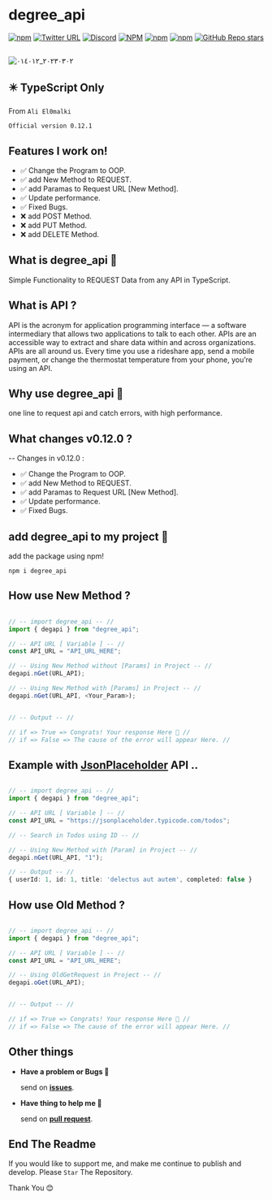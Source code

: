 # degree_api

[![npm](https://img.shields.io/badge/npm-blue?style=for-the-badge&logo=npm&logoColor=white)](https://www.npmjs.com/package/degree_api?activeTab=readme)
[![Twitter URL](https://img.shields.io/twitter/url?color=666&logo=twitter&style=for-the-badge&url=https%3A%2F%2Ftwitter.com%2Faliel0malki%3Ft%3DGpIJ1YLwaa3Dj5VpcDpW6A%26s%3D09)](https://twitter.com/aliel0malki)
[![Discord](https://img.shields.io/discord/1079895028907900998?color=blue&logo=discord&logoColor=white&style=for-the-badge)](https://discord.gg/pHJABSwkZ3)
[![NPM](https://img.shields.io/npm/l/degree_api?color=blue&logo=github&style=for-the-badge)](#LICENSE.md)
[![npm](https://img.shields.io/npm/v/degree_api?color=blue&label=Version&logo=npm&style=for-the-badge)](https://www.npmjs.com/package/degree_api)
[![npm](https://img.shields.io/npm/dw/degree_api?color=blue&logo=npm&style=for-the-badge)](https://www.npmjs.com/package/degree_api)
[![GitHub Repo stars](https://img.shields.io/github/stars/aliel0malki/degree_api?color=blue&logo=github&style=for-the-badge)](https://github/aliel0malki/degree_api)

<h2></h2>

![٢٠٢٣٠٣٠٢_٠١٤٠١٢](https://user-images.githubusercontent.com/124408599/222292000-04aec507-577d-4ec9-9ddd-f6bb1fa046c8.png)

<!-- ![٢٠٢٣٠٢٢٧_٢٣١٩٢٢](https://user-images.githubusercontent.com/124408599/221688033-01933866-022d-460a-a3ac-1b6afb22c14b.png) -->

## ✴️ TypeScript Only

From ```Ali El0malki```

```
Official version 0.12.1
```

## Features I work on! 
- ✅️ Change the Program to OOP.
- ✅️ add New Method to REQUEST.
- ✅️ add Paramas to Request URL [New Method].
- ✅️ Update performance.
- ✅️ Fixed Bugs.
- ❌️ add POST Method.
- ❌️ add PUT Method.
- ❌️ add DELETE Method.

## What is degree_api 🤔
Simple Functionality to REQUEST Data from any API in TypeScript.

## What is API ?
API is the acronym for application programming interface — a software intermediary that allows two applications to talk to each other.
APIs are an accessible way to extract and share data within and across organizations.
APIs are all around us. 
Every time you use a rideshare app, send a mobile payment, or change the thermostat temperature from your phone, you’re using an API.

## Why use degree_api 🤔
one line to request api and catch errors, 
with high performance.

## What changes v0.12.0 ?
-- Changes in v0.12.0 :
- ✅️ Change the Program to OOP.
- ✅️ add New Method to REQUEST.
- ✅️ add Paramas to Request URL [New Method].
- ✅️ Update performance.
- ✅️ Fixed Bugs.

## add degree_api to my project 🤔
add the package using npm!

```
npm i degree_api
```

## How use New Method ?

```typescript

// -- import degree_api -- //
import { degapi } from "degree_api";

// -- API URL [ Variable ] -- //
const API_URL = "API_URL_HERE";

// -- Using New Method without [Params] in Project -- //
degapi.nGet(URL_API);

// -- Using New Method with [Params] in Project -- //
degapi.nGet(URL_API, <Your_Param>);


// -- Output -- //

// if => True => Congrats! Your response Here 👏 //
// if => False => The cause of the error will appear Here. //

```

## Example with <a href="https://jsonplaceholder.typicode.com">JsonPlaceholder</a> API ..

```typescript

// -- import degree_api -- //
import { degapi } from "degree_api";

// -- API URL [ Variable ] -- //
const API_URL = "https://jsonplaceholder.typicode.com/todos";

// -- Search in Todos using ID -- //

// -- Using New Method with [Param] in Project -- //
degapi.nGet(URL_API, "1");

```

```typescript
// -- Output -- //
{ userId: 1, id: 1, title: 'delectus aut autem', completed: false }
```

## How use Old Method ?

```typescript

// -- import degree_api -- //
import { degapi } from "degree_api";

// -- API URL [ Variable ] -- //
const API_URL = "API_URL_HERE";

// -- Using OldGetRequest in Project -- //
degapi.oGet(URL_API);


// -- Output -- //

// if => True => Congrats! Your response Here 👏 //
// if => False => The cause of the error will appear Here. //

```
## Other things
- **Have a problem or Bugs 🤔**

    send on **<a href="https://github.com/aliel0malki/degree_api/issues" >issues</a>**.

- **Have thing to help me 🤔**

    send on **<a href="https://github.com/aliel0malki/degree_api/pulls" >pull request</a>**.

## End The Readme
If you would like to support me,
and make me continue to publish and develop.
Please ```Star``` The Repository.

Thank You 😊
